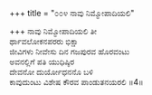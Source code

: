 +++
title = "೦೦೪ ನಾವು ನಿಮ್ಮೋಪಾದಿಯಲಿ"

+++
ನಾವು ನಿಮ್ಮೋಪಾದಿಯಲಿ ತೀ  
ರ್ಥಾವಲೋಕನಪರರು ಭಿಕ್ಷಾ  
ಜೀವಿಗಳು ನೀವೇಸು ದಿನ ಗಜಪುರವ ಹೊರವಂಟು   
ಅವನಲ್ಲಿಗೆ ಪತಿ ಯುಧಿಷ್ಠಿರ  
ದೇವನೋ ದುರ್ಯೋಧನನೊ ಬಳಿ  
ಕಾವುದುಂಟು ವಿಶೇಷ ಕೌರವ ಪಾಂಡುತನಯರಲಿ     ॥4॥